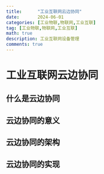 ```yaml
---
title:      "工业互联网云边协同"
date:       2024-06-01
categories: [工业物联,物联网,工业互联]
tag: [工业物联,物联网,工业互联]
math: true
description: 工业互联网设备管理
comments: true
---
```


# 工业互联网云边协同
## 什么是云边协同
## 云边协同的意义
## 云边协同的架构
## 云边协同的实现